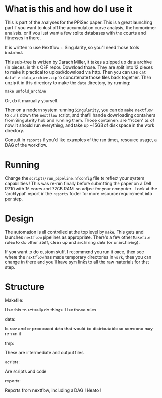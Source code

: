 # What is this and how do I use it

This is part of the analyses for the PPiSeq paper.
This is a great launching part if you want to dust off the accumulation curve
analysis, the homodimer analysis, or if you just want a few sqlite databases
with the counts and fitnesses in there.

It is written to use Nextflow + Singularity, so you'll need those tools
installed.

This sub-tree is written by Darach Miller, it takes a zipped up data archive
(in pieces, [in this OSF repo](https://osf.io/7yt59/)). Download those.
They are split into 12 pieces to make it practical to upload/download via
http. Then you can use `cat data* > data_archive.zip` to concatenate those 
files back together. Then unzip it in this directory to make the `data` 
directory, by running:

    make unfold_archive

Or, do it manually yourself.

Then on a modern system running `Singularity`, you can do `make nextflow` to
`curl` down the `nextflow` script, and that'll handle downloading containers
from Singularity hub and running them. Those containers are 'frozen' as of
now. It should run everything, and take up ~15GB of disk space in the work
directory.

Consult in `reports` if you'd like examples of the run times, resource usage,
a DAG of the workflow. 

# Running

Change the `scripts/run_pipeline.nfconfig` file to reflect your system
capabilities ! This was re-run finally before submitting the paper on a 
Dell R710 with 16 cores and 72GB RAM, so adjust for your computer !
Look at the 'archtypal' report in the `reports` folder for more resource
requirement info per step.

# Design

The automation is all controlled at the top level by `make`. This gets and
launches `nextflow` pipelines as appropriate. There's a few other `Makefile`
rules to do other stuff, clean up and archiving data (or unarchiving).

If you want to do custom stuff, I recommend you run it once, then see where the
`nextflow` has made temporary directories in `work`, then you can change in 
there and you'll have sym links to all the raw materials for that step.

# Structure

Makefile:

Use this to actually do things. Use those rules. 

data:

Is raw and or processed data that would be distributable so someone may re-run 
it

tmp:

These are intermediate and output files

scripts:

Are scripts and code 

reports:

Reports from nextflow, including a DAG ! Neato !
